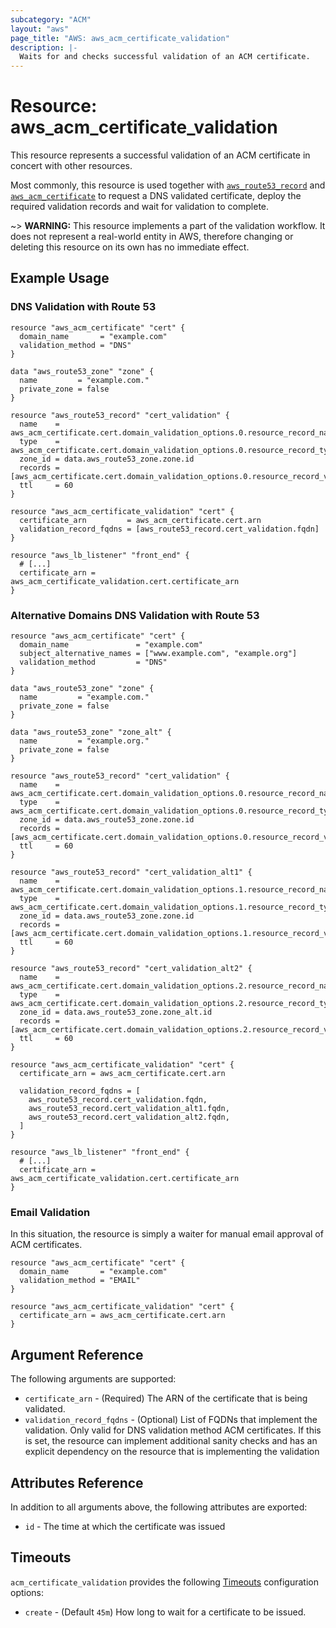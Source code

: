```yaml
---
subcategory: "ACM"
layout: "aws"
page_title: "AWS: aws_acm_certificate_validation"
description: |-
  Waits for and checks successful validation of an ACM certificate.
---
```


# Resource: aws_acm_certificate_validation

This resource represents a successful validation of an ACM certificate in concert
with other resources.

Most commonly, this resource is used together with [`aws_route53_record`](route53_record.html) and
[`aws_acm_certificate`](acm_certificate.html) to request a DNS validated certificate,
deploy the required validation records and wait for validation to complete.

~> **WARNING:** This resource implements a part of the validation workflow. It does not represent a real-world entity in AWS, therefore changing or deleting this resource on its own has no immediate effect.


## Example Usage

### DNS Validation with Route 53

```hcl
resource "aws_acm_certificate" "cert" {
  domain_name       = "example.com"
  validation_method = "DNS"
}

data "aws_route53_zone" "zone" {
  name         = "example.com."
  private_zone = false
}

resource "aws_route53_record" "cert_validation" {
  name    = aws_acm_certificate.cert.domain_validation_options.0.resource_record_name
  type    = aws_acm_certificate.cert.domain_validation_options.0.resource_record_type
  zone_id = data.aws_route53_zone.zone.id
  records = [aws_acm_certificate.cert.domain_validation_options.0.resource_record_value]
  ttl     = 60
}

resource "aws_acm_certificate_validation" "cert" {
  certificate_arn         = aws_acm_certificate.cert.arn
  validation_record_fqdns = [aws_route53_record.cert_validation.fqdn]
}

resource "aws_lb_listener" "front_end" {
  # [...]
  certificate_arn = aws_acm_certificate_validation.cert.certificate_arn
}
```

### Alternative Domains DNS Validation with Route 53

```hcl
resource "aws_acm_certificate" "cert" {
  domain_name               = "example.com"
  subject_alternative_names = ["www.example.com", "example.org"]
  validation_method         = "DNS"
}

data "aws_route53_zone" "zone" {
  name         = "example.com."
  private_zone = false
}

data "aws_route53_zone" "zone_alt" {
  name         = "example.org."
  private_zone = false
}

resource "aws_route53_record" "cert_validation" {
  name    = aws_acm_certificate.cert.domain_validation_options.0.resource_record_name
  type    = aws_acm_certificate.cert.domain_validation_options.0.resource_record_type
  zone_id = data.aws_route53_zone.zone.id
  records = [aws_acm_certificate.cert.domain_validation_options.0.resource_record_value]
  ttl     = 60
}

resource "aws_route53_record" "cert_validation_alt1" {
  name    = aws_acm_certificate.cert.domain_validation_options.1.resource_record_name
  type    = aws_acm_certificate.cert.domain_validation_options.1.resource_record_type
  zone_id = data.aws_route53_zone.zone.id
  records = [aws_acm_certificate.cert.domain_validation_options.1.resource_record_value]
  ttl     = 60
}

resource "aws_route53_record" "cert_validation_alt2" {
  name    = aws_acm_certificate.cert.domain_validation_options.2.resource_record_name
  type    = aws_acm_certificate.cert.domain_validation_options.2.resource_record_type
  zone_id = data.aws_route53_zone.zone_alt.id
  records = [aws_acm_certificate.cert.domain_validation_options.2.resource_record_value]
  ttl     = 60
}

resource "aws_acm_certificate_validation" "cert" {
  certificate_arn = aws_acm_certificate.cert.arn

  validation_record_fqdns = [
    aws_route53_record.cert_validation.fqdn,
    aws_route53_record.cert_validation_alt1.fqdn,
    aws_route53_record.cert_validation_alt2.fqdn,
  ]
}

resource "aws_lb_listener" "front_end" {
  # [...]
  certificate_arn = aws_acm_certificate_validation.cert.certificate_arn
}
```

### Email Validation

In this situation, the resource is simply a waiter for manual email approval of ACM certificates.

```hcl
resource "aws_acm_certificate" "cert" {
  domain_name       = "example.com"
  validation_method = "EMAIL"
}

resource "aws_acm_certificate_validation" "cert" {
  certificate_arn = aws_acm_certificate.cert.arn
}
```

## Argument Reference

The following arguments are supported:

* `certificate_arn` - (Required) The ARN of the certificate that is being validated.
* `validation_record_fqdns` - (Optional) List of FQDNs that implement the validation. Only valid for DNS validation method ACM certificates. If this is set, the resource can implement additional sanity checks and has an explicit dependency on the resource that is implementing the validation

## Attributes Reference

In addition to all arguments above, the following attributes are exported:

* `id` - The time at which the certificate was issued

## Timeouts

`acm_certificate_validation` provides the following [Timeouts](/docs/configuration/resources.html#timeouts)
configuration options:

- `create` - (Default `45m`) How long to wait for a certificate to be issued.
